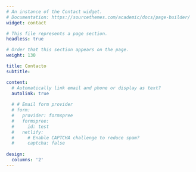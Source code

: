 ```yaml
---
# An instance of the Contact widget.
# Documentation: https://sourcethemes.com/academic/docs/page-builder/
widget: contact

# This file represents a page section.
headless: true

# Order that this section appears on the page.
weight: 130

title: Contacto
subtitle:

content:
  # Automatically link email and phone or display as text?
  autolink: true
  
  # # Email form provider
  # form:
  #   provider: formspree
  #   formspree:
  #     id: test
  #   netlify:
  #     # Enable CAPTCHA challenge to reduce spam?
  #     captcha: false
  
design:
  columns: '2'
---
```

